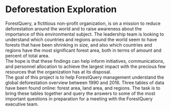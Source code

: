 # Deforestation Exploration
ForestQuery, a fictitious non-profit organization, is on a mission to reduce deforestation around the world and to raise awareness about the importance of this environmental subject.
The leadership team is looking to understand which countries and regions around the world seem to have forests that have been shrinking in size, and also which countries and regions have the most significant forest area, both in terms of amount and percent of total area.<br>
The hope is that these findings can help inform initiatives, communications, and personnel allocation to achieve the largest impact with the precious few resources that the organization has at its disposal.
<br>
The goal of this project is to help ForestQuery management understand the global deforestation overview between 1990 and 2016. Three tables of data have been found online: forest area, land area, and regions. The task is to bring these tables together and query the answers to some of the most important questions in preparation for a meeting with the ForestQuery executive team.
